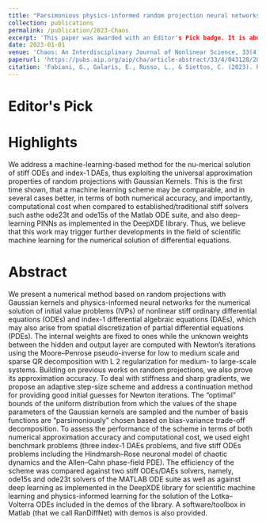```yaml
---
title: "Parsimonious physics-informed random projection neural networks for initial value problems of ODEs and index-1 DAEs"
collection: publications
permalink: /publication/2023-Chaos
excerpt: 'This paper was awarded with an Editor's Pick badge. It is about the solution of stiff system of ODEs and DAEs (including PDEs) via time-adaptive Random Projection Neural Networks.'
date: 2023-01-01
venue: 'Chaos: An Interdisciplinary Journal of Nonlinear Science, 33(4)'
paperurl: 'https://pubs.aip.org/aip/cha/article-abstract/33/4/043128/2878586/Parsimonious-physics-informed-random-projection?redirectedFrom=fulltext'
citation: 'Fabiani, G., Galaris, E., Russo, L., & Siettos, C. (2023). Parsimonious physics-informed random projection neural networks for initial value problems of ODEs and index-1 DAEs. Chaos: An Interdisciplinary Journal of Nonlinear Science, 33(4).'
---
```


Editor's Pick
======

Highlights
=====
We address a machine-learning-based method for the nu-merical solution of stiff ODEs and index-1 DAEs, thus exploiting the universal approximation properties of random projections with Gaussian Kernels. This is the first time shown, that a machine learning scheme may be comparable, and in several cases better, in terms of both numerical accuracy, and importantly, computational cost when compared to established/traditional stiff solvers such asthe ode23t and ode15s of the Matlab ODE suite, and also deep-learning PINNs as implemented in the DeepXDE library. Thus, we believe that this work may trigger further developments in the field of scientific machine learning for the numerical solution of differential equations. 

Abstract
======
We present a numerical method based on random projections with Gaussian kernels and physics-informed neural networks for the numerical solution of initial value problems (IVPs) of nonlinear stiff ordinary differential equations (ODEs) and index-1 differential algebraic equations (DAEs), which may also arise from spatial discretization of partial differential equations (PDEs). The internal weights are fixed to ones while the unknown weights between the hidden and output layer are computed with Newton’s iterations using the Moore–Penrose pseudo-inverse for low to medium scale and sparse QR decomposition with L 2 regularization for medium- to large-scale systems. Building on previous works on random projections, we also prove its approximation accuracy. To deal with stiffness and sharp gradients, we propose an adaptive step-size scheme and address a continuation method for providing good initial guesses for Newton iterations. The “optimal” bounds of the uniform distribution from which the values of the shape parameters of the Gaussian kernels are sampled and the number of basis functions are “parsimoniously” chosen based on bias-variance trade-off decomposition. To assess the performance of the scheme in terms of both numerical approximation accuracy and computational cost, we used eight benchmark problems (three index-1 DAEs problems, and five stiff ODEs problems including the Hindmarsh–Rose neuronal model of chaotic dynamics and the Allen–Cahn phase-field PDE). The efficiency of the scheme was compared against two stiff ODEs/DAEs solvers, namely, ode15s and ode23t solvers of the MATLAB ODE suite as well as against deep learning as implemented in the DeepXDE library for scientific machine learning and physics-informed learning for the solution of the Lotka–Volterra ODEs included in the demos of the library. A software/toolbox in Matlab (that we call RanDiffNet) with demos is also provided.
